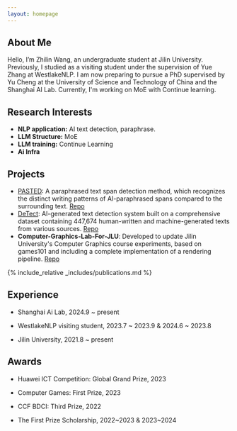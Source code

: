 ```yaml
---
layout: homepage
---
```


<head> 
    <script defer src="https://use.fontawesome.com/releases/v5.0.13/js/all.js"></script> 
    <script defer src="https://use.fontawesome.com/releases/v5.0.13/js/v4-shims.js"></script> 
</head> 
<link rel="stylesheet" href="https://use.fontawesome.com/releases/v5.0.13/css/all.css">

## About Me

Hello, I’m Zhilin Wang, an undergraduate student at Jilin University. Previously, I studied as a visiting student under the supervision of Yue Zhang at WestlakeNLP. I am now preparing to pursue a PhD supervised by Yu Cheng at the University of Science and Technology of China and the Shanghai AI Lab.
Currently, I'm working on MoE with Continue learning.

## Research Interests

- **NLP application:** AI text detection, paraphrase.
- **LLM Structure:** MoE
- **LLM training:** Continue Learning
- **Ai Infra**

## Projects

- [PASTED](https://detect.westlake.edu.cn/ptd/): A paraphrased text span detection method, which recognizes the distinct writing patterns of AI-paraphrased spans compared to the surrounding text.<i class="fa fa-github" aria-hidden="true"></i> [Repo](https://github.com/Linzwcs/PASTED)
- [DeTect](https://detect.westlake.edu.cn/#/): AI-generated text detection system built on a comprehensive dataset containing 447,674 human-written and machine-generated texts from various sources. <i class="fa fa-github" aria-hidden="true"></i> [Repo](https://github.com/yafuly/DeepfakeTextDetect)
- **Computer-Graphics-Lab-For-JLU**: Developed to update Jilin University's Computer Graphics course experiments, based on games101 and including a complete implementation of a rendering pipeline.<i class="fa fa-github" aria-hidden="true"></i> [Repo](https://github.com/Linzwcs/Computer-Graphics-Lab-For-JLU)

{% include_relative _includes/publications.md %}

<!-- {% include_relative _includes/services.md %}-->

## Experience

- Shanghai Ai Lab, 2024.9 ~ present

- WestlakeNLP visiting student, 2023.7 ~ 2023.9 & 2024.6 ~ 2023.8

- Jilin University, 2021.8 ~ present

## Awards

- Huawei ICT Competition: Global Grand Prize, 2023

- Computer Games: First Prize, 2023

- CCF BDCI: Third Prize, 2022

- The First Prize Scholarship, 2022~2023 & 2023~2024

